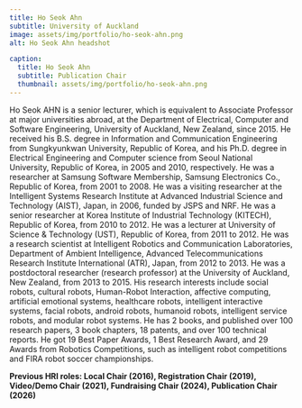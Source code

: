 ```yaml
---
title: Ho Seok Ahn
subtitle: University of Auckland
image: assets/img/portfolio/ho-seok-ahn.png
alt: Ho Seok Ahn headshot

caption:
  title: Ho Seok Ahn
  subtitle: Publication Chair
  thumbnail: assets/img/portfolio/ho-seok-ahn.png
---
```


Ho Seok AHN is a senior lecturer, which is equivalent to Associate Professor at major universities abroad, at the Department of Electrical, Computer and Software Engineering, University of Auckland, New Zealand, since 2015. He received his B.S. degree in Information and Communication Engineering from Sungkyunkwan University, Republic of Korea, and his Ph.D. degree in Electrical Engineering and Computer science from Seoul National University, Republic of Korea, in 2005 and 2010, respectively. He was a researcher at Samsung Software Membership, Samsung Electronics Co., Republic of Korea, from 2001 to 2008. He was a visiting researcher at the Intelligent Systems Research Institute at Advanced Industrial Science and Technology (AIST), Japan, in 2006, funded by JSPS and NRF. He was a senior researcher at Korea Institute of Industrial Technology (KITECH), Republic of Korea, from 2010 to 2012. He was a lecturer at University of Science & Technology (UST), Republic of Korea, from 2011 to 2012. He was a research scientist at Intelligent Robotics and Communication Laboratories, Department of Ambient Intelligence, Advanced Telecommunications Research Institute International (ATR), Japan, from 2012 to 2013. He was a postdoctoral researcher (research professor) at the University of Auckland, New Zealand, from 2013 to 2015. His research interests include social robots, cultural robots, Human-Robot Interaction, affective computing, artificial emotional systems, healthcare robots, intelligent interactive systems, facial robots, android robots, humanoid robots, intelligent service robots, and modular robot systems. He has 2 books, and published over 100 research papers, 3 book chapters, 18 patents, and over 100 technical reports. He got 19 Best Paper Awards, 1 Best Research Award, and 29 Awards from Robotics Competitions, such as intelligent robot competitions and FIRA robot soccer championships.

**Previous HRI roles: Local Chair (2016), Registration Chair (2019), Video/Demo Chair (2021), Fundraising Chair (2024), Publication Chair (2026)**